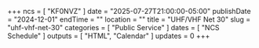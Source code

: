 +++
ncs = [ "KF0NVZ" ]
date = "2025-07-27T21:00:00-05:00"
publishDate = "2024-12-01"
endTime = ""
location = ""
title = "UHF/VHF Net 30"
slug = "uhf-vhf-net-30"
categories = [ "Public Service" ]
dates = [ "NCS Schedule" ]
outputs = [ "HTML", "Calendar" ]
updates = 0
+++
